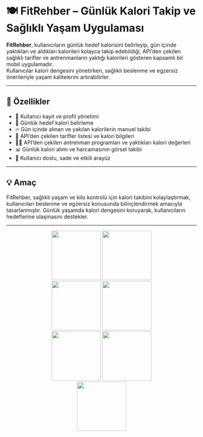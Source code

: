 # 🍽️ FitRehber – Günlük Kalori Takip ve Sağlıklı Yaşam Uygulaması

**FitRehber**, kullanıcıların günlük hedef kalorisini belirleyip, gün içinde yaktıkları ve aldıkları kalorileri kolayca takip edebildiği, API’den çekilen sağlıklı tarifler ve antrenmanların yaktığı kalorileri gösteren kapsamlı bir mobil uygulamadır.  
Kullanıcılar kalori dengesini yönetirken, sağlıklı beslenme ve egzersiz önerileriyle yaşam kalitelerini artırabilirler.

---

## 🚀 Özellikler

- 👤 Kullanıcı kayıt ve profil yönetimi  
- 🎯 Günlük hedef kalori belirleme  
- 🔥 Gün içinde alınan ve yakılan kalorilerin manuel takibi  
- 🥗 API’den çekilen tarifler listesi ve kalori bilgileri  
- 🏋️‍♂️ API’den çekilen antrenman programları ve yaktıkları kalori değerleri  
- 📊 Günlük kalori alımı ve harcamasının görsel takibi  
- 📱 Kullanıcı dostu, sade ve etkili arayüz  

---

## 💡 Amaç

FitRehber, sağlıklı yaşam ve kilo kontrolü için kalori takibini kolaylaştırmak, kullanıcıları beslenme ve egzersiz konusunda bilinçlendirmek amacıyla tasarlanmıştır. Günlük yaşamda kalori dengesini koruyarak, kullanıcıların hedeflerine ulaşmasını destekler.

---

<div align="center">
  <img src="https://github.com/user-attachments/assets/a274a728-e5f5-42d1-9fb6-2627f1025017.png" width="130" />
  <img src="https://github.com/user-attachments/assets/60bcb6ef-f974-4e80-a81b-8832319c8c1c.png" width="130" />
</div>

<div align="center">
  <img src="https://github.com/user-attachments/assets/b2216dc6-0c2b-439e-8259-df3eab8afa3f.png" width="130" />
  <img src="https://github.com/user-attachments/assets/6093be18-fbee-4c2f-897d-b2496a72c021.png" width="130" />
</div>

<div align="center">
  <img src="https://github.com/user-attachments/assets/ed861b28-8f0e-4104-bda5-f28d5a765b8e.png" width="130" />
  <img src="https://github.com/user-attachments/assets/7cf4fb18-e4cc-4927-b09d-bcd809624076.png" width="130" />
</div>

<div align="center">
  <img src="https://github.com/user-attachments/assets/fb56b5cd-d755-4dd4-a15f-ae7563b0acef.png" width="130" />
</div>
